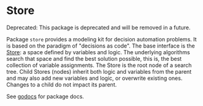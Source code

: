 # Store

Deprecated: This package is deprecated and will be removed in a future.

Package `store` provides a modeling kit for decision automation problems. It is
based on the paradigm of "decisions as code". The base interface is the
[Store][Store]: a space defined by variables and logic. The underlying
algorithms search that space and find the best solution possible, this is, the
best collection of variable assignments. The Store is the root node of a search
tree. Child Stores (nodes) inherit both logic and variables from the parent and
may also add new variables and logic, or overwrite existing ones. Changes to a
child do not impact its parent.

See [godocs][godocs] for package docs.

[godocs]:  https://pkg.go.dev/github.com/nextmv-io/sdk/store
[Store]: ./store.go
